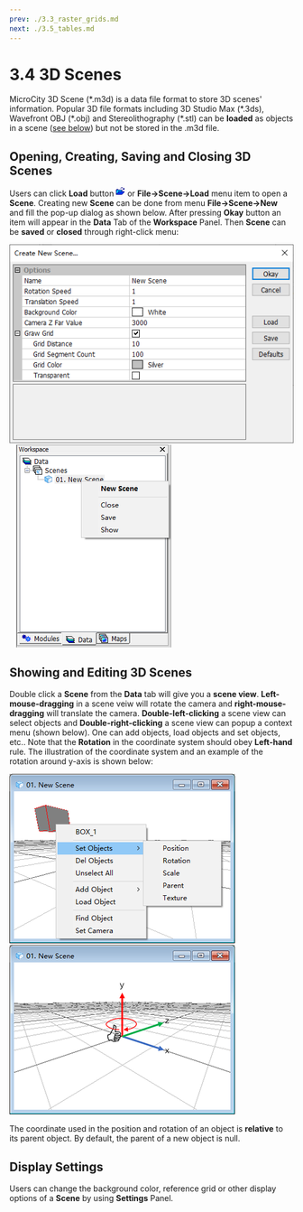 ```yaml
---
prev: ./3.3_raster_grids.md
next: ./3.5_tables.md
---
```

# 3.4 3D Scenes
MicroCity 3D Scene (\*.m3d) is a data file format to store 3D scenes' information. Popular 3D file formats including 3D Studio Max (\*.3ds), Wavefront OBJ (\*.obj) and Stereolithography (\*.stl) can be **loaded** as objects in a scene ([see below](#showing-and-editing-3d-scenes)) but not be stored in the .m3d file.
## Opening, Creating, Saving and Closing 3D Scenes
Users can click **Load** button ![button](./imgs/button_load.png) or **File->Scene->Load** menu item to open a **Scene**. Creating new **Scene** can be done from menu **File->Scene->New** and fill the pop-up dialog as shown below. After pressing **Okay** button an item will appear in the **Data** Tab of the **Workspace** Panel. Then **Scene** can be **saved** or **closed** through right-click menu:

![new scene](./imgs/new_scene.png) &nbsp;&nbsp; ![scene_menu](./imgs/scene_menu.png)
## Showing and Editing 3D Scenes
Double click a **Scene** from the **Data** tab will give you a **scene view**. **Left-mouse-dragging** in a scene veiw will rotate the camera and **right-mouse-dragging** will translate the camera. **Double-left-clicking** a scene view can select objects and **Double-right-clicking** a scene view can popup a context menu (shown below). One can add objects, load objects and set objects, etc.. Note that the **Rotation** in the coordinate system should obey **Left-hand** rule. The illustration of the coordinate system and an example of the rotation around y-axis is shown below:

![object_menu](./imgs/object_menu.png) &nbsp;&nbsp; ![scene_coordinate](./imgs/scene_coordinate.png)

The coordinate used in the position and rotation of an object is **relative** to its parent object. By default, the parent of a new object is null. 
## Display Settings
Users can change the background color, reference grid or other display options of a **Scene** by using **Settings** Panel. 

